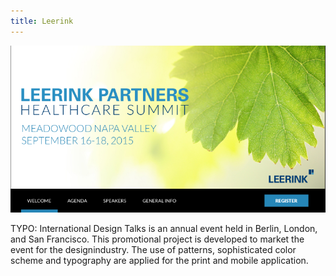 ```yaml
---
title: Leerink
---
```


![Leerink](assets/img/work/leerink/img1.png)

TYPO: International Design Talks is an annual event held in Berlin, London, and San Francisco. This promotional project is developed to market the event for the designindustry. The use of patterns, sophisticated color scheme and typography are applied for the print and mobile application.
